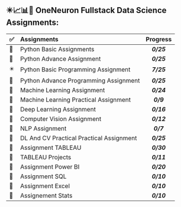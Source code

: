 ## :eight_pointed_black_star::chart_with_upwards_trend::bar_chart::ledger: OneNeuron Fullstack Data Science Assignments:

<center>
  
| :white_check_mark: | Assignments | Progress |
| ---- | :---- | :--------: |
| :white_square_button: |Python Basic Assignments | ***0/25*** |
| :white_square_button: |Python Advance Assignment | ***0/25*** |
| :eight_pointed_black_star: |Python Basic Programming Assignment | ***7/25*** |
| :white_square_button: |Python Advance Programming Assignment | ***0/25*** |
| :white_square_button: |Machine Learning Assignment | ***0/24*** |
| :white_square_button: |Machine Learning Practical Assignment | ***0/9*** |
| :white_square_button: |Deep Learning Assignment | ***0/16*** |
| :white_square_button: |Computer Vision Assignment | ***0/12*** |
| :white_square_button: |NLP Assignment | ***0/7*** |
| :white_square_button: |DL And CV Practical Practical Assignment | ***0/25*** |
| :white_square_button:|Assignment TABLEAU | ***0/30*** |
| :white_square_button: |TABLEAU Projects | ***0/11*** |
| :white_square_button: |Assignment Power BI | ***0/20*** |
| :white_square_button: |Assignment SQL | ***0/10*** |
| :white_square_button: |Assignment Excel | ***0/10*** |
| :white_square_button:|Assignement Stats | ***0/10*** |

</center>
